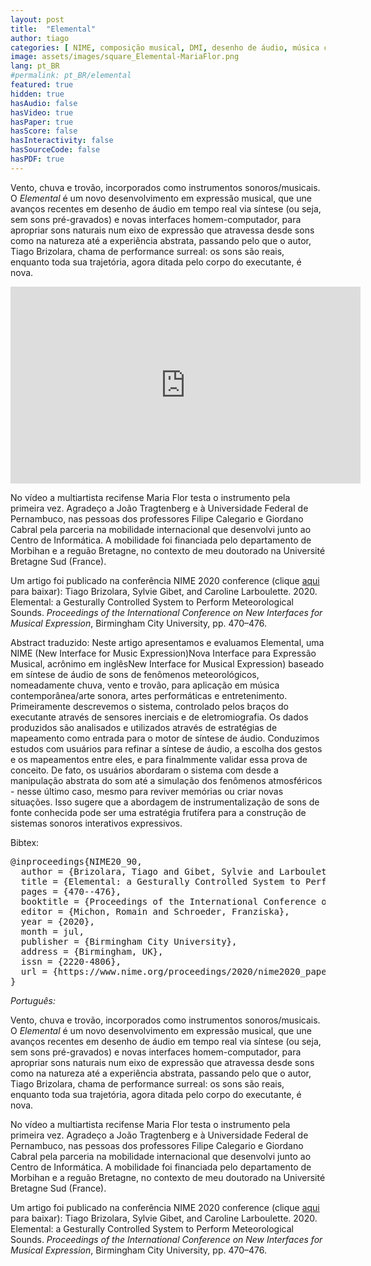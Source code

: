 ```yaml
---
layout: post
title:  "Elemental"
author: tiago
categories: [ NIME, composição musical, DMI, desenho de áudio, música computacional, pure data, myo ]
image: assets/images/square_Elemental-MariaFlor.png
lang: pt_BR
#permalink: pt_BR/elemental
featured: true
hidden: true
hasAudio: false
hasVideo: true
hasPaper: true
hasScore: false
hasInteractivity: false
hasSourceCode: false
hasPDF: true
---
```


Vento, chuva e trovão, incorporados como instrumentos sonoros/musicais. O *Elemental* é um novo desenvolvimento em expressão musical, que une avanços recentes em desenho de áudio em tempo real via síntese (ou seja, sem sons pré-gravados) e novas interfaces homem-computador, para apropriar sons naturais num eixo de expressão que atravessa desde sons como na natureza até a experiência abstrata, passando pelo que o autor, Tiago Brizolara, chama de performance surreal: os sons são reais, enquanto toda sua trajetória, agora ditada pelo corpo do executante, é nova.

<iframe width="560" height="315" src="https://www.youtube.com/embed/V_Sv5HiV5zU" frameborder="0" allow="accelerometer; autoplay; clipboard-write; encrypted-media; gyroscope; picture-in-picture" allowfullscreen></iframe>

No vídeo a multiartista recifense Maria Flor testa o instrumento pela primeira vez. Agradeço a João Tragtenberg e à Universidade Federal de Pernambuco, nas pessoas dos professores Filipe Calegario e Giordano Cabral pela parceria na mobilidade internacional que desenvolvi junto ao Centro de Informática. A mobilidade foi financiada pelo departamento de Morbihan e a reguão Bretagne, no contexto de meu doutorado na Université Bretagne Sud (France).

Um artigo foi publicado na conferência NIME 2020 conference (clique [aqui](https://www.nime.org/proceedings/2020/nime2020_paper90.pdf) para baixar):
Tiago Brizolara, Sylvie Gibet, and Caroline Larboulette. 2020. Elemental: a Gesturally Controlled System to Perform Meteorological Sounds. *Proceedings of the International Conference on New Interfaces for Musical Expression*, Birmingham City University, pp. 470–476.

Abstract traduzido: Neste artigo apresentamos e evaluamos Elemental, uma NIME (New Interface for Music Expression)Nova Interface para Expressão Musical, acrônimo em inglêsNew Interface for Musical Expression) baseado em síntese de áudio de sons de fenômenos meteorológicos, nomeadamente chuva, vento e trovão, para aplicação em música contemporânea/arte sonora, artes performáticas e entretenimento. Primeiramente descrevemos o sistema, controlado pelos braços do executante através de sensores inerciais e de eletromiografia. Os dados produzidos são analisados e utilizados através de estratégias de mapeamento como entrada para o motor de síntese de áudio. Conduzimos estudos com usuários para refinar a síntese de áudio, a escolha dos gestos e os mapeamentos entre eles, e para finalmmente validar essa prova de conceito. De fato, os usuários abordaram o sistema com desde a manipulação abstrata do som até a simulação dos fenômenos atmosféricos - nesse último caso, mesmo para reviver memórias ou criar novas situações. Isso sugere que a abordagem de instrumentalização de sons de fonte conhecida pode ser uma estratégia frutífera para a construção de sistemas sonoros interativos expressivos.

Bibtex:  
<pre>
@inproceedings{NIME20_90,  
  author = {Brizolara, Tiago and Gibet, Sylvie and Larboulette, Caroline},  
  title = {Elemental: a Gesturally Controlled System to Perform Meteorological Sounds},  
  pages = {470--476},  
  booktitle = {Proceedings of the International Conference on New Interfaces for Musical Expression},  
  editor = {Michon, Romain and Schroeder, Franziska},  
  year = {2020},  
  month = jul,  
  publisher = {Birmingham City University},  
  address = {Birmingham, UK},  
  issn = {2220-4806},  
  url = {https://www.nime.org/proceedings/2020/nime2020_paper90.pdf}  
}
</pre>

*Português:*

Vento, chuva e trovão, incorporados como instrumentos sonoros/musicais. O *Elemental* é um novo desenvolvimento em expressão musical, que une avanços recentes em desenho de áudio em tempo real via síntese (ou seja, sem sons pré-gravados) e novas interfaces homem-computador, para apropriar sons naturais num eixo de expressão que atravessa desde sons como na natureza até a experiência abstrata, passando pelo que o autor, Tiago Brizolara, chama de performance surreal: os sons são reais, enquanto toda sua trajetória, agora ditada pelo corpo do executante, é nova.

No vídeo a multiartista recifense Maria Flor testa o instrumento pela primeira vez. Agradeço a João Tragtenberg e à Universidade Federal de Pernambuco, nas pessoas dos professores Filipe Calegario e Giordano Cabral pela parceria na mobilidade internacional que desenvolvi junto ao Centro de Informática. A mobilidade foi financiada pelo departamento de Morbihan e a reguão Bretagne, no contexto de meu doutorado na Université Bretagne Sud (France).

Um artigo foi publicado na conferência NIME 2020 conference (clique [aqui](https://www.nime.org/proceedings/2020/nime2020_paper90.pdf) para baixar):
Tiago Brizolara, Sylvie Gibet, and Caroline Larboulette. 2020. Elemental: a Gesturally Controlled System to Perform Meteorological Sounds. *Proceedings of the International Conference on New Interfaces for Musical Expression*, Birmingham City University, pp. 470–476.
